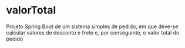 # valorTotal
 Projeto Spring Boot de um sistema simples de pedido, em que deve-se calcular valores de desconto e frete e, por conseguinte, o valor total do pedido
